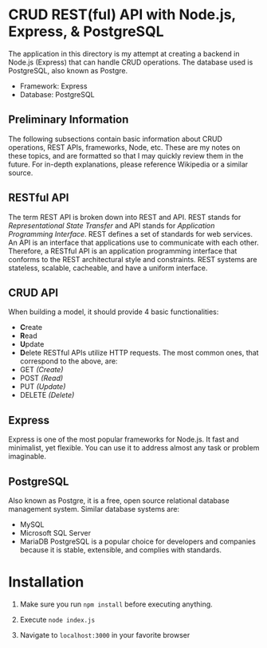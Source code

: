 # CRUD REST(ful) API with Node.js, Express, & PostgreSQL

The application in this directory is my attempt at creating a backend in Node.js (Express) that can handle CRUD operations. The database used is PostgreSQL, also known as Postgre.

- Framework: Express
- Database: PostgreSQL

## Preliminary Information

The following subsections contain basic information about CRUD operations, REST APIs, frameworks, Node, etc. These are my notes on these topics, and are formatted so that I may quickly review them in the future. For in-depth explanations, please reference Wikipedia or a similar source.

## RESTful API

The term REST API is broken down into REST and API. REST stands for *Representational State Transfer* and API stands for *Application Programming Interface*. REST defines a set of standards for web services. An API is an interface that applications use to communicate with each other. Therefore, a RESTful API is an application programming interface that conforms to the REST architectural style and constraints. REST systems are stateless, scalable, cacheable, and have a uniform interface.

## CRUD API

When building a model, it should provide 4 basic functionalities:
- **C**reate
- **R**ead
- **U**pdate
- **D**elete
RESTful APIs utilize HTTP requests. The most common ones, that correspond to the above, are:
- GET *(Create)*
- POST *(Read)*
- PUT *(Update)*
- DELETE *(Delete)*

## Express

Express is one of the most popular frameworks for Node.js. It fast and minimalist, yet flexible. You can use it to address almost any task or problem imaginable.

## PostgreSQL

Also known as Postgre, it is a free, open source relational database management system. Similar database systems are:
- MySQL
- Microsoft SQL Server
- MariaDB
PostgreSQL is a popular choice for developers and companies because it is stable, extensible, and complies with standards.

# Installation

1. Make sure you run `npm install` before executing anything.

2. Execute `node index.js`

3. Navigate to `localhost:3000` in your favorite browser
